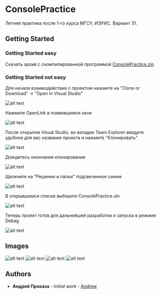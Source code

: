 # ConsolePractice
Летняя практика после 1-го курса МГСУ, ИЭУИС. Вариант 31.

## Getting Started

### Getting Started easy 
Скачать архив с скомпилированной программой <a href="http://sitecorrectly.com/Project/ConsolePractice/ConsolePractice.zip" download="ConsolePractice.zip">ConsolePractice.zip</a>
### Getting Started not easy

Для начала взаимодействия с проектом нажмите на "Clone or Download" -> "Open in Visual Studio"

![alt text](http://sitecorrectly.com/Project/Download3.png)

Нажмите OpenLink в появившемся окне

![alt text](http://sitecorrectly.com/Project/Download4.png)

После открытия Visual Studio, во вкладке Team Explorer введите удобное для вас название проекта и нажмите "Клонировать"

![alt text](http://sitecorrectly.com/Project/Download5.png)

Дождитесь окончания клонирования

![alt text](http://sitecorrectly.com/Project/Download5.5.png)

Щелкните на "Решения и папки" подсвеченное синим

![alt text](http://sitecorrectly.com/Project/Download6.png)

В открывшемся списке выберите ConsolePractice.sln

![alt text](http://sitecorrectly.com/Project/Download7.png)

Теперь проект готов для дальнейшей разработки и запуска в режиме Debag

![alt text](http://sitecorrectly.com/Project/Download8.png)

## Images
![alt text](http://sitecorrectly.com/Project/ConsolePractice/1.png)
![alt text](http://sitecorrectly.com/Project/ConsolePractice/2.png)
![alt text](http://sitecorrectly.com/Project/ConsolePractice/3.png)
![alt text](http://sitecorrectly.com/Project/ConsolePractice/4.png)

## Authors

* **Андрей Проказа** - *Initial work* - [Andrew](https://github.com/lolmens)
